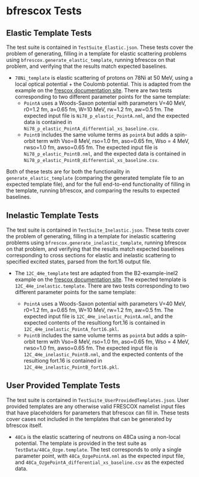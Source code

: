 bfrescox Tests
============================

Elastic Template Tests
----------------------

The test suite is contained in `TestSuite_Elastic.json`. These tests cover the problem of generating, filling in a template for elastic scattering problems using `bfrescox.generate_elastic_template`, running bfrescox on 
that problem, and verifying that the results match expected baselines.

- `78Ni_template` is elastic scattering of protons on 78Ni at 50 MeV, using a local optical potential + the Coulomb potential. This is adapted from the example on the [frescox documentation site](https://www.fresco.org.uk/examples/B1-example-el.in). There are two tests corresponding to two different parameter points for the same template:  
    - `PointA` uses a Woods-Saxon potential with parameters V=40 MeV, r0=1.2 fm, a=0.65 fm, W=10 MeV, rw=1.2 fm, aw=0.5 fm. The expected input file is `Ni78_p_elastic_PointA.nml`, and the expected data is contained in `Ni78_p_elastic_PointA_differential_xs_baseline.csv`.
    - `PointB` includes the same volume terms as `pointA` but adds a spin-orbit term with Vso=8 MeV, rso=1.0 fm, aso=0.65 fm, Wso = 4 MeV, rwso=1.0 fm, awso=0.65 fm. The expected input file is `Ni78_p_elastic_PointB.nml`, and the expected data is contained in `Ni78_p_elastic_PointB_differential_xs_baseline.csv`.

Both of these tests are for both the functionality in `generate_elastic_template` (comparing the generated template file to an expected template file), and for the full end-to-end functionality of filling in the template, running bfrescox, and comparing the results to expected baselines.

Inelastic Template Tests
------------------------
The test suite is contained in `TestSuite_Inelastic.json`. These tests cover the problem of generating, filling in a template for inelastic scattering problems using `bfrescox.generate_inelastic_template`, running bfrescox on 
that problem, and verifying that the results match expected baselines corresponding to cross sections for elastic and inelastic scattering to specified excited states, parsed from the fort.16 output file. 

- The `12C_4He_template` test are adapted from the B2-example-inel2 example on the [frescox documentation site](https://www.fresco.org.uk/examples/B2-example-inel2.in). The expected template is `12C_4He_inelastic.template`. There are two tests corresponding to two different parameter points for the same template:

    - `PointA` uses a Woods-Saxon potential with parameters V=40 MeV, r0=1.2 fm, a=0.65 fm, W=10 MeV, rw=1.2 fm, aw=0.5 fm. The expected input file is `12C_4He_inelastic_PointA.nml`, and the expected contents of the resultiong fort.16 is contained in `12C_4He_inelastic_PointA_fort16.pkl`.
    - `PointB` includes the same volume terms as `pointA` but adds a spin-orbit term with Vso=8 MeV, rso=1.0 fm, aso=0.65 fm, Wso = 4 MeV, rwso=1.0 fm, awso=0.65 fm. The expected input file is `12C_4He_inelastic_PointB.nml`, and the expected contents of the resultiong fort.16 is contained in `12C_4He_inelastic_PointB_fort16.pkl`.



User Provided Template Tests
----------------------

The test suite is contained in `TestSuite_UserProvidedTemplates.json`. User provided templates are any otherwise valid FRESCOX namelist input files that have placeholders for parameters that bfrescox can fill in. These tests cover cases not included  in the templates that can be generated by bfrescox itself. 

- `48Ca` is the elastic scattering of neutrons on 48Ca using a non-local potential. The template is provided in the test suite as `TestData/48Ca_Ozge.template`. The test corresponds to only a single parameter point, with `48Ca_OzgePointA.nml` as the expected input file, and `48Ca_OzgePointA_differential_xs_baseline.csv` as the expected data.

